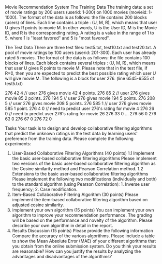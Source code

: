 Movie Recommendation System
The Training Data
The training data: a set of movie ratings by 200 users (userid: 1-200) on 1000 movies (movieid: 1-1000). The format of the data is as follows: the file contains 200 blocks (users) of
lines. Each line contains a triple : (U, M, R), which means that user U gives R points to movie M. In other words, U is the User ID, M is the Movie ID, and R is the corresponding rating. A
rating is a value in the range of 1 to 5, where 1 is "least favored" and 5 is "most favored".

The Test Data
There are three test files: test5.txt, test10.txt and test20.txt.
A pool of movie ratings by 100 users (userid: 201-300). Each user has already rated 5
movies. The format of the data is as follows: the file contains 100 blocks of lines. Each block
contains several triples : (U, M, R), which means that user U gives R points to movie M. Please
note that in the test file, if R=0, then you are expected to predict the best possible rating
which user U will give movie M. The following is a block for user 276. (line 6545-6555 of
test5.txt)

276 42 4 // user 276 gives movie 42 4 points.
276 85 2 // user 276 gives movie 85 2 points.
276 194 5 // user 276 gives movie 194 5 points.
276 208 5 // user 276 gives movie 208 5 points.
276 585 1 // user 276 gives movie 585 1 point.
276 4 0 // need to predict user 276's rating for movie 4
276 26 0 // need to predict user 276's rating for movie 26
276 33 0 ...
276 56 0
276 63 0
276 67 0
276 72 0

Tasks
Your task is to design and develop collaborative filtering algorithms that predict the unknown
ratings in the test data by learning users' preference from the training data.
Please complete the following experiments:
1. User-Based Collaborative Filtering Algorithms (40 points)
1.1 Implement the basic user-based collaborative filtering algorithms
Please implement two versions of the basic user-based collaborative filtering algorithm as the
Cosine similarity method and Pearson Correlation method.
1.2 Extensions to the basic user-based collaborative filtering algorithms
Please implement the following two modifications (individually and both) to the standard
algorithm (using Pearson Correlation): 1. Inverse user frequency; 2. Case modification.
2. Item-Based Collaborative Filtering Algorithm (30 points)
Please implement the item-based collaborative filtering algorithm based on adjusted cosine
similarity.
3. Implement your own algorithm (15 points)
You can implement your own algorithm to improve your recommendation performance. The
grading will be based on the performance and novelty of the algorithm. Please describe your
own algorithm in detail in the report.
4. Results Discussion (15 points)
Please provide the following information
Compare the accuracy of the various algorithms. Please include a table to show the Mean Absolute
Error (MAE) of your different algorithms that you obtain from the online submission system. Do
you think your results are reasonable? How can you justify the results by analyzing the advantages
and disadvantages of the algorithms?


